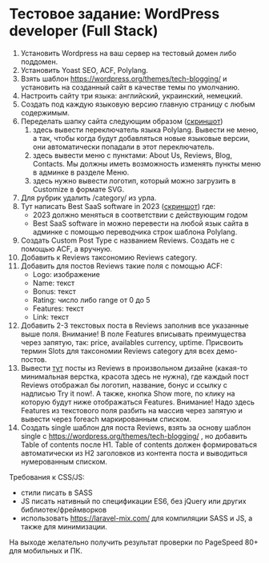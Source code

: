 # Тестовое задание: WordPress developer (Full Stack)

1. Установить Wordpress на ваш сервер на тестовый домен либо поддомен.
2. Установить Yoast SEO, ACF, Polylang.
3.	Взять шаблон https://wordpress.org/themes/tech-blogging/ и установить на созданный сайт в качестве темы по умолчанию.
4.	Настроить сайту три языка: английский, украинский, немецкий.
5.	Создать под каждую языковую версию главную страницу с любым содержимым.
6.	Переделать шапку сайта следующим образом ([скриншот](../resources/233123072023/2023-06-22-18-35-10.png))
    1) здесь вывести переключатель языка Polylang. Вывести не меню, а так, чтобы когда будут добавляться новые языковые версии, они автоматически попадали в этот переключатель.
    2) здесь вывести меню с пунктами: About Us, Reviews, Blog, Contacts. Мы должны иметь возможность изменять пункты меню в админке в разделе Меню.
    3) здесь нужно вывести логотип, который можно загрузить в Customize в формате SVG.
7.	Для рубрик удалить /category/ из урла.
8.	Тут написать Best SaaS software in 2023 ([скриншот](../resources/233123072023/2023-06-22-18-41-26.png)) где:
    * 2023 должно меняться в соответствии с действующим годом
    * Best SaaS software in можно перевести на любой язык сайта в админке с помощью переводчика строк шаблона Polylang.
9.	Создать Custom Post Type с названием Reviews. Создать не с помощью ACF, а вручную. 
10.	Добавить к Reviews таксономию Reviews category. 
11.	Добавить для постов Reviews такие поля с помощью ACF:
    * Logo: изображение
    * Name: текст
    * Bonus: текст
    * Rating: число либо range от 0 до 5
    * Features: текст
    * Link: текст
12.	Добавить 2-3 текстовых поста в Reviews заполнив все указанные выше поля. Внимание! В поле Features вписывать преимущества через запятую, так: price, availables currency, uptime. Присвоить термин Slots для таксономии Reviews category для всех демо-постов.
13.	Вывести [тут](../resources/233123072023/2023-06-22-18-51-56.png) посты из Reviews в произвольном дизайне (какая-то минимальная верстка, красота здесь не нужна), где каждый пост Reviews отображал бы логотип, название, бонус и ссылку с надписью Try it now!. А также, кнопка Show more, по клику на которую будут ниже отображаться Features. Внимание! Надо здесь Features из текстового поля разбить на массив через запятую и вывести через foreach маркированным списком.
14.	Создать single шаблон для поста Reviews, взять за основу шаблон single с https://wordpress.org/themes/tech-blogging/ , но добавить Table of contents после H1. Table of contents должен формироваться автоматически из Н2 заголовков из контента поста и выводиться нумерованным списком.

Требования к CSS/JS:
* стили писать в SASS
* JS писать нативный по спецификации ES6, без jQuery или других библиотек/фреймворков
* использовать https://laravel-mix.com/  для компиляции SASS и JS, а также для минимизации. 

На выходе желательно получить результат проверки по PageSpeed 80+ для мобильных и ПК.
